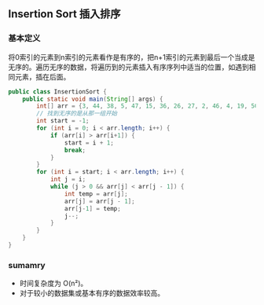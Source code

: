 ## Insertion Sort 插入排序
### 基本定义
将0索引的元素到n索引的元素看作是有序的，把n+1索引的元素到最后一个当成是无序的。遍历无序的数据，将遍历到的元素插入有序序列中适当的位置，如遇到相同元素，插在后面。
```java
public class InsertionSort {
    public static void main(String[] args) {
        int[] arr = {3, 44, 38, 5, 47, 15, 36, 26, 27, 2, 46, 4, 19, 50, 48};
        // 找到无序的是从那一组开始
        int start = -1;
        for (int i = 0; i < arr.length; i++) {
            if (arr[i] > arr[i+1]) {
                start = i + 1;
                break;
            }
        }
        for (int i = start; i < arr.length; i++) {
            int j = i;
            while (j > 0 && arr[j] < arr[j - 1]) {
                int temp = arr[j];
                arr[j] = arr[j - 1];
                arr[j-1] = temp;
                j--;
            }
        }
    }
}
```
### sumamry
- 时间复杂度为 O(n²)。
- 对于较小的数据集或基本有序的数据效率较高。